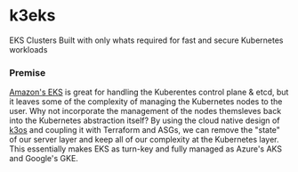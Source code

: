 # k3eks
EKS Clusters Built with only whats required for fast and secure Kubernetes workloads

### Premise
[Amazon's EKS](https://aws.amazon.com/eks/) is great for handling the Kuberentes control plane & etcd, but it leaves some of the complexity of managing the Kubernetes nodes to the user. Why not incorporate the management of the nodes themsleves back into the Kubernetes abstraction itself? By using the cloud native design of [k3os](https://k3os.io/) and coupling it with Terraform and ASGs, we can remove the "state" of our server layer and keep all of our complexity at the Kubernetes layer. This essentially makes EKS as turn-key and fully managed as Azure's AKS and Google's GKE. 
